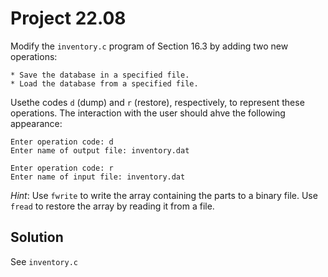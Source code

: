 # Project 22.08

Modify the `inventory.c` program of Section 16.3 by adding two new operations:

    * Save the database in a specified file.
    * Load the database from a specified file.

Usethe codes `d` (dump) and `r` (restore), respectively, to represent these
operations. The interaction with the user should ahve the following appearance:

```text
Enter operation code: d
Enter name of output file: inventory.dat

Enter operation code: r
Enter name of input file: inventory.dat
```

*Hint*: Use `fwrite` to write the array containing the parts to a binary file.
Use `fread` to restore the array by reading it from a file.

## Solution

See `inventory.c`
